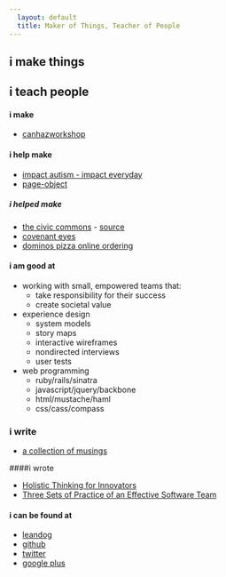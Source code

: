 ```yaml
---
  layout: default
  title: Maker of Things, Teacher of People
---
```


## i make things

## i teach people

#### i make
  * [canhazworkshop](http://canhazworkshop.com)

#### i help make
  * [impact autism - impact everyday](http://impactautism.org/solution/impacteveryday/)
  * [page-object](https://github.com/cheezy/page-object)

##### i helped make
  * [the civic commons](http://theciviccommons.com) - [source](https://github.com/CivicCommons/CivicCommons)
  * [covenant eyes](http://www.covenanteyes.com)
  * [dominos pizza online ordering](http://express.dominos.com)

#### i am good at
* working with small, empowered teams that:
  * take responsibility for their success
  * create societal value
* experience design
  * system models
  * story maps
  * interactive wireframes
  * nondirected interviews
  * user tests
* web programming
  * ruby/rails/sinatra
  * javascript/jquery/backbone
  * html/mustache/haml
  * css/cass/compass

### i write
  * [a collection of musings](/musings/)

####i wrote
  * [Holistic Thinking for Innovators](http://businessinnovationfactory.com/weblog/introduction-holistic-thinking-innovator)
  * [Three Sets of Practice of an Effective Software Team](http://pillartechnology.com/blog/?p=205)

#### i can be found at
  * [leandog](http://leandog.com/who-we-are/team/sporting-dogs/zee-spencer-1/)
  * [github](http://github.com/zspencer)
  * [twitter](http://twitter.com/zspencer)
  * [google plus](https://plus.google.com/u/1/107098760722539280474)
